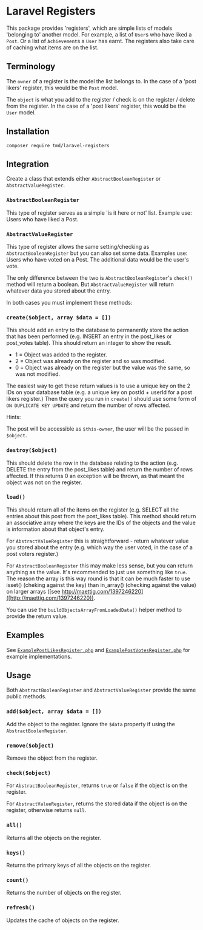 # Laravel Registers

This package provides 'registers', which are simple lists of models 'belonging to' another model. For example, a list of `User`s who have liked a `Post`. Or a list of `Achievement`s a `User` has earnt. The registers also take care of caching what items are on the list.

## Terminology

The `owner` of a register is the model the list belongs to. In the case of a 'post likers' register, this would be the `Post` model.

The `object` is what you add to the register / check is on the register / delete from the register. In the case of a 'post likers' register, this would be the `User` model.

## Installation
```
composer require tmd/laravel-registers
```

## Integration

Create a class that extends either `AbstractBooleanRegister` or `AbstractValueRegister`.

### `AbstractBooleanRegister`
This type of register serves as a simple 'is it here or not' list. Example use: Users who have liked a Post.

### `AbstractValueRegister`
This type of register allows the same setting/checking as `AbstractBooleanRegister` but you can also set some data. Examples use: Users who have voted on a Post. The additional data would be the user's vote.

The only difference between the two is `AbstractBooleanRegister`'s `check()` method will return a boolean. But `AbstractValueRegister` will return whatever data you stored about the entry.

In both cases you must implement these methods:

### `create($object, array $data = [])`
This should add an entry to the database to permanently store the action that has been performed (e.g. INSERT an entry in the post_likes or post_votes table). This should return an integer to show the result.
* 1 = Object was added to the register.
* 2 = Object was already on the register and so was modified. 
* 0 = Object was already on the register but the value was the same, so was not modified.

The easiest way to get these return values is to use a unique key on the 2 IDs on your database table (e.g. a unique key on postId + userId for a post likers register.) Then the query you run in `create()` should use some form of `ON DUPLICATE KEY UPDATE` and return the number of rows affected.

Hints:

The post will be accessible as `$this-owner`, the user will be the passed in `$object`.

### `destroy($object)`
This should delete the row in the database relating to the action (e.g. DELETE the entry from the post_likes table) and return the number of rows affected. If this returns 0 an exception will be thrown, as that meant the object was not on the register.

### `load()`
This should return all of the items on the register (e.g. SELECT all the entries about this post from the post_likes table).
This method should return an associative array where the keys are the IDs of the objects and the value is information about that object's entry.

For `AbstractValueRegister` this is straightforward - return whatever value you stored about the entry (e.g. which way the user voted, in the case of a post voters register.) 

For `AbstractBooleanRegister` this may make less sense, but you can return anything as the value. It's recommended to just use something like `true`. The reason the array is this way round is that it can be much faster to use isset() (cheking against the key) than in_array() (checking against the value) on larger arrays ([see http://maettig.com/1397246220]([http://maettig.com/1397246220)).

You can use the `buildObjectsArrayFromLoadedData()` helper method to provide the return value.

## Examples

See [`ExamplePostLikesRegister.php`](tests/Repositories/ExamplePostLikesRegister.php) and [`ExamplePostVotesRegister.php`](tests/Repositories/ExamplePostVotesRegister.php) for example implementations.

## Usage
Both `AbstractBooleanRegister` and `AbstractValueRegister` provide the same public methods.

### `add($object, array $data = [])`
Add the object to the register. Ignore the `$data` property if using the `AbstractBoolenRegister`.

### `remove($object)`
Remove the object from the register.

### `check($object)`
For `AbstractBooleanRegister`, returns `true` or `false` if the object is on the register.

For `AbstractValueRegister`, returns the stored data if the object is on the register, otherwise returns `null`.

### `all()`
Returns all the objects on the register.

### `keys()`
Returns the primary keys of all the objects on the register.

### `count()`
Returns the number of objects on the register.

### `refresh()`
Updates the cache of objects on the register.
